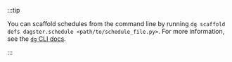 :::tip

You can scaffold schedules from the command line by running `dg scaffold defs dagster.schedule <path/to/schedule_file.py>`. For more information, see the [`dg` CLI docs](/api/clis/dg-cli#dg-scaffold).

:::
